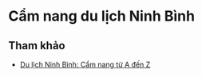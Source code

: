 # Cẩm nang du lịch Ninh Bình 

## Tham khảo

- [Du lịch Ninh Bình: Cẩm nang từ A đến Z](https://www.ivivu.com/blog/2016/04/du-lich-ninh-binh-cam-nang-tu-a-den-z/)